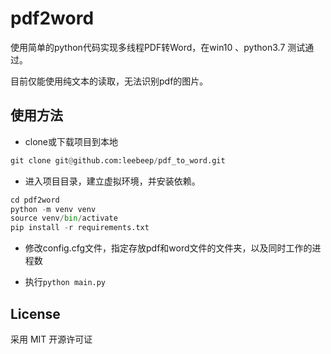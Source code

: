 # pdf2word

使用简单的python代码实现多线程PDF转Word，在win10 、python3.7 测试通过。 

目前仅能使用纯文本的读取，无法识别pdf的图片。

## 使用方法

* clone或下载项目到本地
```python
git clone git@github.com:leebeep/pdf_to_word.git 
```

* 进入项目目录，建立虚拟环境，并安装依赖。

```python
cd pdf2word
python -m venv venv  
source venv/bin/activate
pip install -r requirements.txt
```

* 修改config.cfg文件，指定存放pdf和word文件的文件夹，以及同时工作的进程数

* 执行```python main.py```

## License

采用 MIT 开源许可证
